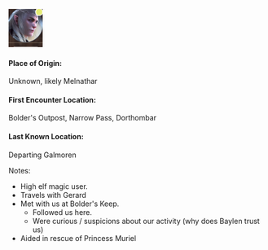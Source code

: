 ![Elemil](../../../images/Elemil.PNG)

#### Place of Origin: 
Unknown, likely Melnathar
#### First Encounter Location: 
Bolder's Outpost, Narrow Pass, Dorthombar
#### Last Known Location: 
Departing Galmoren


Notes:
* High elf magic user.
* Travels with Gerard
* Met with us at Bolder's Keep.
    * Followed us here.
    * Were curious / suspicions about our activity (why does Baylen trust us)
* Aided in rescue of Princess Muriel

